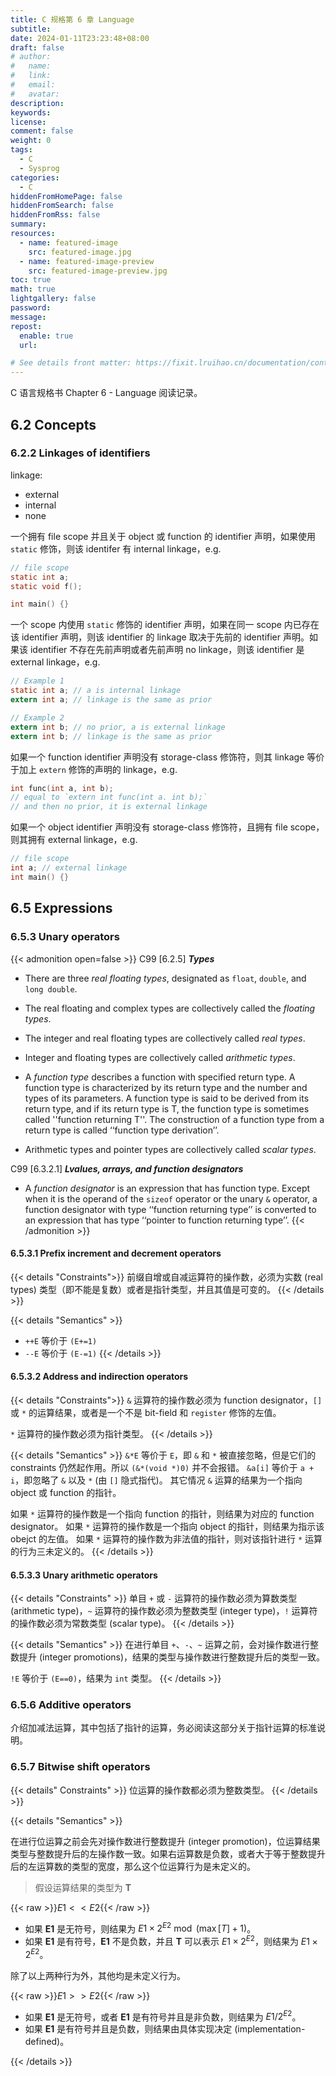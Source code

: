 ```yaml
---
title: C 规格第 6 章 Language
subtitle:
date: 2024-01-11T23:23:48+08:00
draft: false
# author:
#   name:
#   link:
#   email:
#   avatar:
description:
keywords:
license:
comment: false
weight: 0
tags:
  - C
  - Sysprog
categories:
  - C
hiddenFromHomePage: false
hiddenFromSearch: false
hiddenFromRss: false
summary:
resources:
  - name: featured-image
    src: featured-image.jpg
  - name: featured-image-preview
    src: featured-image-preview.jpg
toc: true
math: true
lightgallery: false
password:
message:
repost:
  enable: true
  url:

# See details front matter: https://fixit.lruihao.cn/documentation/content-management/introduction/#front-matter
---
```


C 语言规格书 Chapter 6 - Language 阅读记录。

<!--more-->

## 6.2 Concepts

### 6.2.2 Linkages of identifiers

linkage:
- external
- internal
- none

一个拥有 file scope 并且关于 object 或 function 的 identifier 声明，如果使用 `static` 修饰，则该 identifer 有 internal linkage，e.g.

```c
// file scope
static int a;
static void f();

int main() {}
```

一个 scope 内使用 `static` 修饰的 identifier 声明，如果在同一 scope 内已存在该 identifier 声明，则该 identifier 的 linkage 取决于先前的 identifier 声明。如果该 identifier 不存在先前声明或者先前声明 no linkage，则该 identifier 是 external linkage，e.g.

```c
// Example 1
static int a; // a is internal linkage
extern int a; // linkage is the same as prior

// Example 2
extern int b; // no prior, a is external linkage
extern int b; // linkage is the same as prior
```

如果一个 function identifier 声明没有 storage-class 修饰符，则其 linkage 等价于加上 `extern` 修饰的声明的 linkage，e.g.

```c
int func(int a, int b);
// equal to `extern int func(int a. int b);`
// and then no prior, it is external linkage
```

如果一个 object identifier 声明没有 storage-class 修饰符，且拥有 file scope，则其拥有 external linkage，e.g.

```c
// file scope
int a; // external linkage
int main() {}
```

## 6.5 Expressions

### 6.5.3 Unary operators

{{< admonition open=false >}}
C99 [6.2.5] ***Types***

- There are three *real floating types*, designated as `float`, `double`, and `long double`.

- The real floating and complex types are collectively called the *floating types*.

- The integer and real floating types are collectively called *real types*.

- Integer and floating types are collectively called *arithmetic types*.

- A *function type* describes a function with specified return type. A function type is
characterized by its return type and the number and types of its parameters. A
function type is said to be derived from its return type, and if its return type is T, the
function type is sometimes called ''function returning T''. The construction of a
function type from a return type is called ‘‘function type derivation’’.

- Arithmetic types and pointer types are collectively called *scalar types*.

C99 [6.3.2.1] ***Lvalues, arrays, and function designators***

- A *function designator* is an expression that has function type. Except when it is the
operand of the `sizeof` operator or the unary `&` operator, a function designator with
type ‘‘function returning type’’ is converted to an expression that has type ‘‘pointer to
function returning type’’.
{{< /admonition >}}

#### 6.5.3.1 Prefix increment and decrement operators

{{< details "Constraints">}}
前缀自增或自减运算符的操作数，必须为实数 (real types) 类型（即不能是复数）或者是指针类型，并且其值是可变的。
{{< /details >}}

{{< details "Semantics" >}}
- `++E` 等价于 `(E+=1)`
- `--E` 等价于 `(E-=1)`
{{< /details >}}

#### 6.5.3.2 Address and indirection operators

{{< details "Constraints">}}
`&` 运算符的操作数必须为 function designator，`[]` 或 `*` 的运算结果，或者是一个不是 bit-field 和 `register` 修饰的左值。

`*` 运算符的操作数必须为指针类型。
{{< /details >}}

{{< details "Semantics" >}}
`&*E` 等价于 `E`，即 `&` 和 `*` 被直接忽略，但是它们的 constraints 仍然起作用。所以 `(&*(void *)0)` 并不会报错。
`&a[i]` 等价于 `a + i`，即忽略了 `&` 以及 `*` (由 `[]` 隐式指代)。
其它情况 `&` 运算的结果为一个指向 object 或 function 的指针。

如果 `*` 运算符的操作数是一个指向 function 的指针，则结果为对应的 function designator。
如果 `*` 运算符的操作数是一个指向 object 的指针，则结果为指示该 obejct 的左值。
如果 `*` 运算符的操作数为非法值的指针，则对该指针进行 `*` 运算的行为三未定义的。
{{< /details >}}

#### 6.5.3.3 Unary arithmetic operators

{{< details "Constraints" >}}
单目 `+` 或 `-` 运算符的操作数必须为算数类型 (arithmetic type)，`~` 运算符的操作数必须为整数类型 (integer type)，`!` 运算符的操作数必须为常数类型 (scalar type)。
{{< /details >}}


{{< details "Semantics" >}}
在进行单目 `+`、`-`、`~` 运算之前，会对操作数进行整数提升 (integer promotions)，结果的类型与操作数进行整数提升后的类型一致。

`!E` 等价于 `(E==0)`，结果为 `int` 类型。
{{< /details >}}


### 6.5.6 Additive operators

介绍加减法运算，其中包括了指针的运算，务必阅读这部分关于指针运算的标准说明。

### 6.5.7 Bitwise shift operators

{{< details" Constraints" >}}
位运算的操作数都必须为整数类型。
{{< /details >}}

{{< details "Semantics" >}}

在进行位运算之前会先对操作数进行整数提升 (integer promotion)，位运算结果类型与整数提升后的左操作数一致。如果右运算数是负数，或者大于等于整数提升后的左运算数的类型的宽度，那么这个位运算行为是未定义的。

> 假设运算结果的类型为 **T**

{{< raw >}}$E1 << E2${{< /raw >}}

- 如果 **E1** 是无符号，则结果为 $E1 \times 2^{E2} \bmod (\max[T] + 1)$。
- 如果 **E1** 是有符号，**E1** 不是负数，并且 **T** 可以表示 $E1 \times 2^{E2}$，则结果为 $E1 \times 2^{E2}$。

除了以上两种行为外，其他均是未定义行为。

{{< raw >}}$E1 >> E2${{< /raw >}}

- 如果 **E1** 是无符号，或者 **E1** 是有符号并且是非负数，则结果为 $E1 / 2^{E2}$。
- 如果 **E1** 是有符号并且是负数，则结果由具体实现决定 (implementation-defined)。

{{< /details >}}

